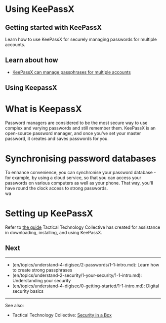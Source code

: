 # Using KeePassX
## Getting started with KeePassX
Learn how to use KeePassX for securely managing passwords for multiple accounts.


## Learn about how
 - [KeePassX can manage passphrases for multiple accounts](en/topics/tool-4-keepassx/0-getting-started/3-learn.md)


## Using KeepassX
# What is KeepassX
Password managers are considered to be the most secure way to use complex and varying passwords and still remember them. KeePassX is an open-source password manager, and once you've set your master password, it creates and saves passwords for you.
<br>
# Synchronising password databases
To enhance convenience, you can synchronise your password database - for example, by using a cloud service, so that you can access your passwords on various computers as well as your phone. That way, you'll have round the clock access to strong passwords.
<br>wa
# Setting up KeePassX
Refer to [the guide](https://securityinabox.org/en/guide/keepassx/os-x) Tactical Technology Collective has created for assistance in downloading, installing, and using KeePassX.


## Next
---
- (en/topics/understand-4-digisec/2-passwords/1-1-intro.md): Learn how to create strong passphrases
- (en/topics/understand-2-security/1-your-security/1-1-intro.md): Understanding your security
- (en/topics/understand-4-digisec/0-getting-started/1-1-intro.md): Digital security basics
---
See also:
- Tactical Technology Collective: [Security in a Box](https://securityinabox.org/en/guide/keepassx/os-x)


